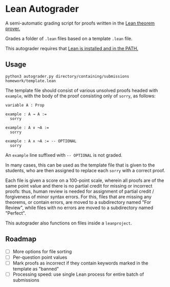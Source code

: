 # Lean Autograder
A semi-automatic grading script for proofs written in the [Lean theorem prover.](https://leanprover.github.io/)

Grades a folder of `.lean` files based on a template `.lean` file.

This autograder requires that [Lean is installed and in the PATH.](https://leanprover-community.github.io/get_started.html)

## Usage

```
python3 autograder.py directory/containing/submissions homework/template.lean
```
The template file should consist of various unsolved proofs headed with `example`, with the body of the proof consisting only of `sorry`, as follows:
```lean
variable A : Prop

example : A → A :=
  sorry
  
example : A ∨ ¬A :=
  sorry
  
example : A ∧ ¬A := -- OPTIONAL
  sorry
```
An `example` line suffixed with `-- OPTIONAL` is not graded.

In many cases, this can be used as the template file that is given to the students, who are then assigned to replace each `sorry` with a correct proof.

Each file is given a score on a 100-point scale, wherein all proofs are of the same point value and there is no partial credit for missing or incorrect proofs: thus, human review is needed for assignment of partial credit / forgiveness of minor syntax errors. For this, files that are missing any theorems, or contain errors, are moved to a subdirectory named "For Review", while files with no errors are moved to a subdirectory named "Perfect".

This autograder also functions on files inside a `leanproject`.

## Roadmap
- [ ] More options for file sorting
- [ ] Per-question point values
- [ ] Mark proofs as incorrect if they contain keywords marked in the template as "banned"
- [ ] Processing speed: use single Lean process for entire batch of submissions
